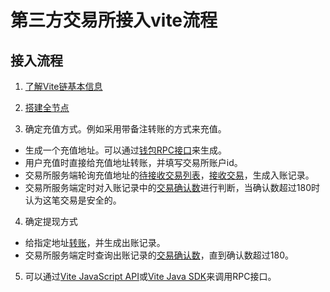 # 第三方交易所接入vite流程

## 接入流程

1. [了解Vite链基本信息](https://vite.wiki/zh/introduction/)

2. [搭建全节点](https://vite.wiki/zh/tutorial/node/install.html)

3. 确定充值方式。例如采用带备注转账的方式来充值。

* 生成一个充值地址。可以通过[钱包RPC接口](https://vite.wiki/zh/api/rpc/wallet_v2.html#wallet-createentropyfile)来生成。
* 用户充值时直接给充值地址转账，并填写交易所账户id。
* 交易所服务端轮询充值地址的[待接收交易列表](https://vite.wiki/zh/api/rpc/ledger_v2.html#ledger-getunreceivedblocksbyaddress)，[接收交易](https://vite.wiki/zh/api/rpc/ledger_v2.html#ledger-sendrawtransaction)，生成入账记录。
* 交易所服务端定时对入账记录中的[交易确认数](https://vite.wiki/zh/api/rpc/ledger_v2.html#ledger-getaccountblockbyhash)进行判断，当确认数超过180时认为这笔交易是安全的。

4. 确定提现方式

* 给指定地址[转账](https://vite.wiki/zh/api/rpc/ledger_v2.html#ledger-sendrawtransaction)，并生成出账记录。
* 交易所服务端定时查询出账记录的[交易确认数](https://vite.wiki/zh/api/rpc/ledger_v2.html#ledger-getaccountblockbyhash)，直到确认数超过180。

5. 可以通过[Vite JavaScript API](https://vite.wiki/zh/api/vitejs/)或[Vite Java SDK](https://vite.wiki/zh/api/javasdk_v2/)来调用RPC接口。
